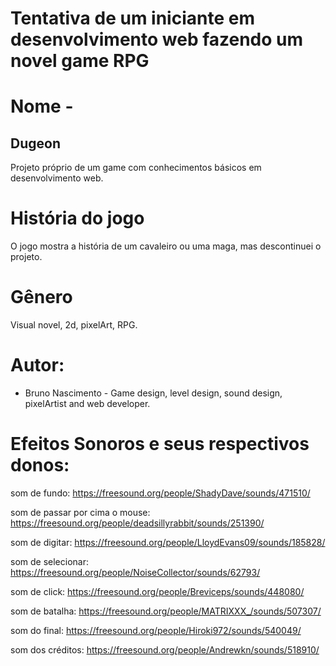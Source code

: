 # Tentativa de um iniciante em desenvolvimento web fazendo um novel game RPG

# Nome -
## Dugeon
Projeto próprio de um game com conhecimentos básicos em desenvolvimento web.

# História do jogo
O jogo mostra a história de um cavaleiro ou uma maga, mas descontinuei o projeto.

# Gênero
Visual novel, 2d, pixelArt, RPG.


# Autor: 

 - Bruno Nascimento - Game design, level design, sound design, pixelArtist and web developer.

# Efeitos Sonoros e seus respectivos donos:

som de fundo:
https://freesound.org/people/ShadyDave/sounds/471510/

som de passar por cima o mouse:
https://freesound.org/people/deadsillyrabbit/sounds/251390/

som de digitar:
https://freesound.org/people/LloydEvans09/sounds/185828/

som de selecionar:
https://freesound.org/people/NoiseCollector/sounds/62793/

som de click:
https://freesound.org/people/Breviceps/sounds/448080/

som de batalha:
https://freesound.org/people/MATRIXXX_/sounds/507307/

som do final:
https://freesound.org/people/Hiroki972/sounds/540049/

som dos créditos:
https://freesound.org/people/Andrewkn/sounds/518910/
